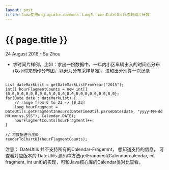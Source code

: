 ```yaml
---
layout: post
title: Java使用org.apache.commons.lang3.time.DateUtils求时间片计数
---
```


{{ page.title }}
================

<p class="meta">24 August 2016 - Su Zhou</p>

- 求时间片样例，比如：求出一份数据中，一年内小区车辆出入的时间点分布(以小时来制作分布图，以天为分布采样基准)，进和出分别算一次记录
<pre><code style="java">
List<Date> dateMarkLsit = getDateMarkListFromYear("2015");
int[] hourFlagmentCounts = new int[]{0,0,0,0,0,0,0,0,0,0,0,0,0,0,0,0,0,0,0,0,0,0,0,0};
for(Date date : dateMarkList) {
    // range from 0 to 23 -> [0,23]
    long hourFragment = DateUtils.getFragmentInHours(DateTimeUtil.parseDate(date, "yyyy-MM-dd HH:mm:ss.SSS"), Calendar.DATE);
    hourFlagmentCounts[hourFragment]++;
}

// 将数据进行渲染
renderToChartUI(hourFlagmentCounts);
</code></pre>
注意： DateUtils 并不支持所有的Calendar-Fragemnt， 想知道支持的信息， 可查看对应版本的 DateUtils
源码中方法getFragment(Calendar calendar, int fragment, int unit)的实现，可和Java核心库的Calendar类对比查看。
        
